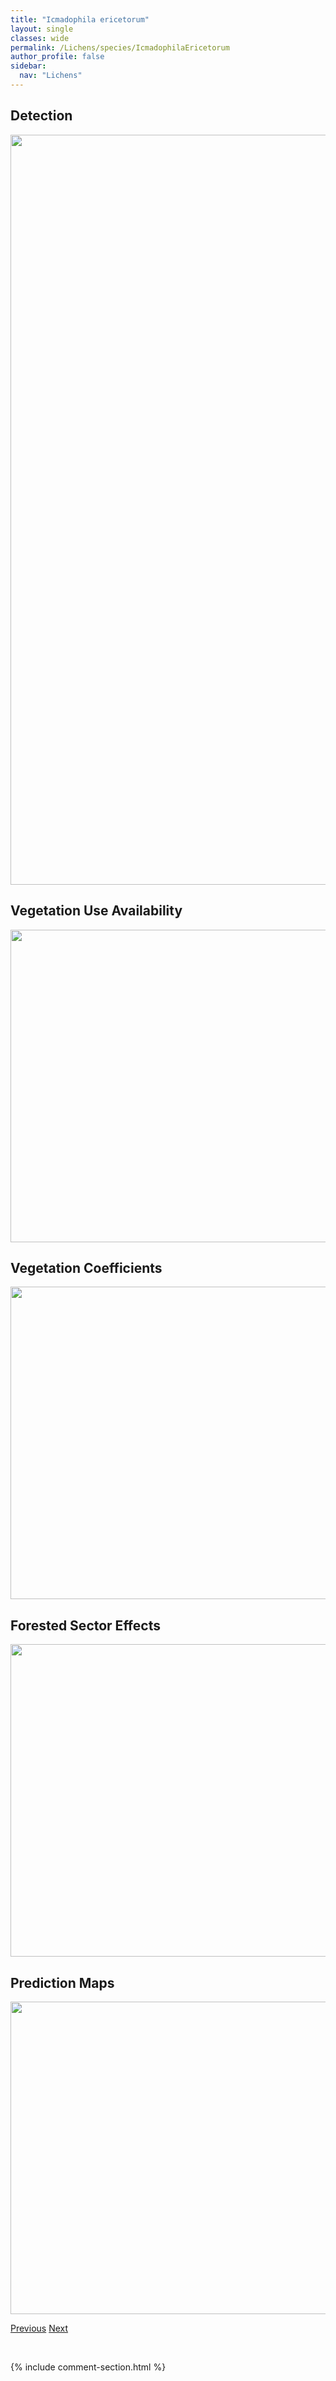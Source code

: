```yaml
---
title: "Icmadophila ericetorum"
layout: single
classes: wide
permalink: /Lichens/species/IcmadophilaEricetorum
author_profile: false
sidebar:
  nav: "Lichens"
---
```


<h2>Detection</h2>

<a href="https://drive.google.com/uc?export=view&id=1yLSHdiKgrGAI7R-mRhb6IpbSO0kyQnV6">
<img src="https://drive.google.com/uc?export=view&id=1yLSHdiKgrGAI7R-mRhb6IpbSO0kyQnV6" height = "1200" width = "800">
</a>


<h2>Vegetation Use Availability</h2>

<a href="https://drive.google.com/uc?export=view&id=1d-QGQIbYEGBSs0J2D8RIS2NJsc7rpsY2">
<img src="https://drive.google.com/uc?export=view&id=1d-QGQIbYEGBSs0J2D8RIS2NJsc7rpsY2" height = "500" width = "1000">
</a>


<h2>Vegetation Coefficients</h2>

<a href="https://drive.google.com/uc?export=view&id=1Ebq56rhRBBAWNIPzOQKrdD7537Gb9efl">
<img src="https://drive.google.com/uc?export=view&id=1Ebq56rhRBBAWNIPzOQKrdD7537Gb9efl" height = "500" width = "1000">
</a>


<h2>Forested Sector Effects</h2>

<a href="https://drive.google.com/uc?export=view&id=1zLfIiCo4tcqUkjigAAKKSzMn7_Dvyz7B">
<img src="https://drive.google.com/uc?export=view&id=1zLfIiCo4tcqUkjigAAKKSzMn7_Dvyz7B" height = "500" width = "1000">
</a>


<h2>Prediction Maps</h2>

<a href="https://drive.google.com/uc?export=view&id=1lhv2LUMhCh6Rft5xRqC4VfwDCQDbDAVm">
<img src="https://drive.google.com/uc?export=view&id=1lhv2LUMhCh6Rft5xRqC4VfwDCQDbDAVm" height = "500" width = "1000">
</a>


<a href="/DevelopmentWebsite/Lichens/species/HypogymniaWilfiana" class="pagination--pager" title="Hypogymnia wilfiana">Previous</a> <a href="/DevelopmentWebsite/Lichens/species/ImshaugiaAleurites" class="pagination--pager" title="Imshaugia aleurites">Next</a>

<p>&nbsp;</p>

{% include comment-section.html %}
